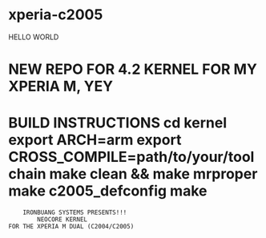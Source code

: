 xperia-c2005
============
HELLO WORLD

NEW REPO FOR 4.2 KERNEL FOR MY XPERIA M, YEY
============================================
BUILD INSTRUCTIONS
cd kernel
export ARCH=arm
export CROSS_COMPILE=path/to/your/toolchain
make clean && make mrproper
make c2005_defconfig
make
============================================
		IRONBUANG SYSTEMS PRESENTS!!!
			NEOCORE KERNEL 
	FOR THE XPERIA M DUAL (C2004/C2005)

